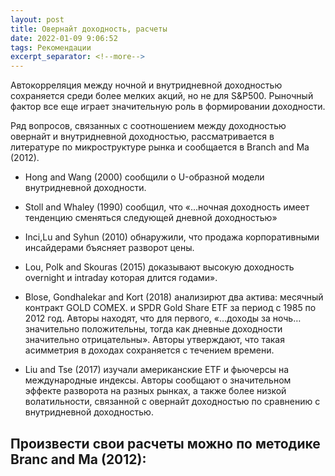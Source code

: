 ```yaml
---
layout: post
title: Овернайт доходность, расчеты
date: 2022-01-09 9:06:52
tags: Рекомендации
excerpt_separator: <!--more-->
---
```


Автокорреляция между ночной и внутридневной доходностью
сохраняется среди более мелких акций, но не для S&P500. Рыночный фактор все еще играет значительную роль
в формировании доходности.

 
<!--more-->


Ряд вопросов, связанных с соотношением между доходностью овернайт и внутридневной доходностью,
рассматривается в литературе по микроструктуре рынка и сообщается в Branch and Ma (2012).

* Hong and Wang (2000) сообщили о U-образной модели внутридневной доходности.

* Stoll and Whaley (1990) сообщил, что «…ночная доходность имеет тенденцию сменяться следующей дневной доходностью»

* Inci,Lu and Syhun (2010) обнаружили, что продажа корпоративными инсайдерами бъясняет разворот цены.


* Lou, Polk and Skouras (2015) доказывают высокую доходность overnight и intraday которая длится годами». 

* Blose, Gondhalekar and Kort (2018) анализирют два актива: месячный контракт GOLD COMEX.
и SPDR Gold Share ETF за период с 1985 по 2012 год. Авторы находят, что для первого,
«…доходы за ночь… значительно положительны, тогда как дневные доходности значительно отрицательны».
Авторы утверждают, что такая асимметрия в доходах сохраняется с течением времени. 

* Liu and Tse (2017) изучали американские ETF и фьючерсы на международные индексы. Авторы сообщают о значительном
эффекте разворота на разных рынках, а также более низкой волатильности, связанной с овернайт доходностью по сравнению с внутридневной доходностью.


## Произвести свои расчеты можно по методике Branc and Ma (2012):

<img src="https://ragve.ru/images/overtimeline.png" alt="">


